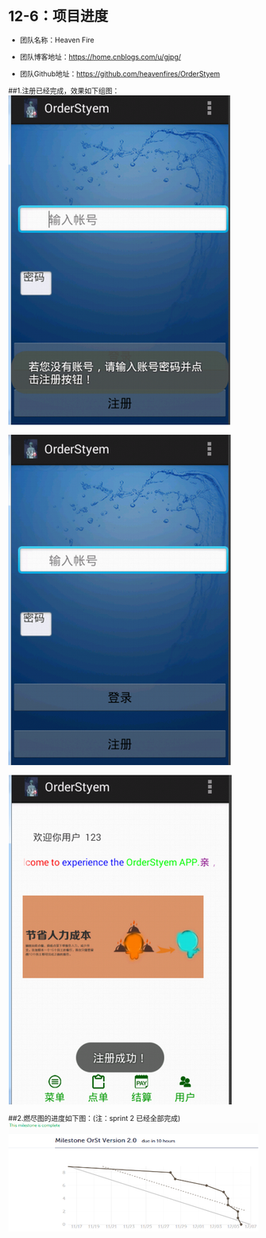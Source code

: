 ﻿# 12-6：项目进度
* 团队名称：Heaven Fire

* 团队博客地址：https://home.cnblogs.com/u/gjpg/  

* 团队Github地址：https://github.com/heavenfires/OrderStyem

##1.注册已经完成，效果如下组图：
![image](https://github.com/heavenfires/OrderStyem/raw/master/docs/yyimage/oooo.png)<br><br>
![image](https://github.com/heavenfires/OrderStyem/raw/master/docs/yyimage/pppp.png)<br><br>
![image](https://github.com/heavenfires/OrderStyem/raw/master/docs/yyimage/qqqq.png)<br>

##2.燃尽图的进度如下图：(注：sprint 2 已经全部完成)
![image](https://github.com/heavenfires/OrderStyem/raw/master/docs/yyimage/mmmm.png)<br>

  
